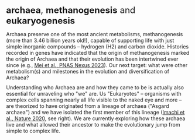 <div style="font-size:x-large"><b><b>archaea</b></b>, <b><b>methanogenesis</b></b> and <b><b>eukaryogenesis</b></b></div>
<p style="margin-bottom: 10px;">Archaea preserve one of the most ancient metabolisms, methanogenesis (more than 3.46 billion years old!), capable of  supporting life with just simple inorganic compounds – hydrogen (H2) and carbon dioxide. Histories recorded in genes have indicated that the origin of methanogenesis marked the origin of Archaea and that their evolution has been intertwined ever since (e.g., <a href='https://doi.org/10.1093/pnasnexus/pgad023'>Mei et al., PNAS Nexus 2023</a>). Our next target: what were other metabolism(s) and milestones in the evolution and diversification of Archaea?</p>
Understanding who Archaea are and how they came to be is actually also essential for unraveling who "we" are. Us "Eukaryotes" – organisms with complex cells spanning nearly all life visible to the naked eye and more – are theorized to have originated from a lineage of archaea ("Asgard archaea") and we have isolated the first member of this lineage (<a href='https://doi.org/10.1038/s41586-019-1916-6'>Imachi et al., Nature 2020</a>, see right). We are currently exploring how these archaea live and what allowed their ancestor to make the evolutionary jump from simple to complex life.